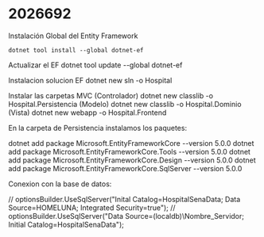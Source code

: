 # 2026692

Instalación Global del Entity Framework

	dotnet tool install --global dotnet-ef

Actualizar el EF
	dotnet tool update --global dotnet-ef

Instalacion solucion EF
  dotnet new sln -o Hospital
  
Instalar las carpetas MVC
                                (Controlador)
  dotnet new classlib -o Hospital.Persistencia
                                (Modelo)
  dotnet new classlib -o Hospital.Dominio
                                 (Vista)
  dotnet new webapp -o Hospital.Frontend
  
En la carpeta de Persistencia instalamos los paquetes:

dotnet add package Microsoft.EntityFrameworkCore --version 5.0.0
dotnet add package Microsoft.EntityFrameworkCore.Tools --version 5.0.0
dotnet add package Microsoft.EntityFrameworkCore.Design --version 5.0.0
dotnet add package Microsoft.EntityFrameworkCore.SqlServer --version 5.0.0

Conexion con la base de datos:

// optionsBuilder.UseSqlServer("Inital Catalog=HospitalSenaData; Data Source=HOMELUNA; Integrated Security=true");
// optionsBuilder.UseSqlServer("Data Source=(localdb)\\Nombre_Servidor; Initial Catalog=HospitalSenaData");
